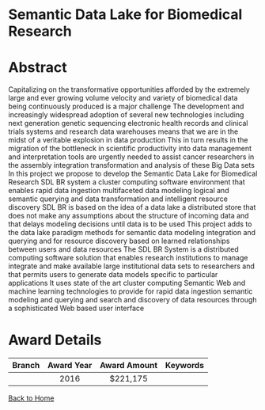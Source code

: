 
Semantic Data Lake for Biomedical Research
==========================================

# Abstract


Capitalizing on the transformative opportunities afforded by the extremely large and ever growing
volume  velocity  and variety of biomedical data being continuously produced is a major challenge  The
development and increasingly widespread adoption of several new technologies  including next
generation genetic sequencing  electronic health records and clinical trials systems  and research data
warehouses means that we are in the midst of a veritable explosion in data production  This in turn
results in the migration of the bottleneck in scientific productivity into data management and
interpretation  tools are urgently needed to assist cancer researchers in the assembly  integration 
transformation  and analysis of these Big Data sets  In this project  we propose to develop the Semantic
Data Lake for Biomedical Research  SDL BR  system  a cluster computing software environment that
enables rapid data ingestion  multifaceted data modeling  logical and semantic querying and data
transformation  and intelligent resource discovery  SDL BR is based on the idea of a data lake  a
distributed store that does not make any assumptions about the structure of incoming data  and that
delays modeling decisions until data is to be used  This project adds to the data lake paradigm methods
for semantic data modeling  integration  and querying  and for resource discovery based on learned
relationships between users and data resources The SDL BR System is a distributed computing software solution that enables research institutions to manage 
integrate  and make available large institutional data sets to researchers  and that permits users to generate
data models specific to particular applications  It uses state of the art cluster computing  Semantic Web  and
machine learning technologies to provide for rapid data ingestion  semantic modeling and querying  and search
and discovery of data resources through a sophisticated  Web based user interface  

# Award Details

|Branch|Award Year|Award Amount|Keywords|
| :---: | :---: | :---: | :---: |
||2016|$221,175||
  
  


[Back to Home](https://github.com/chrischow/dod_sbir_awards/Reports/JH/#2509)